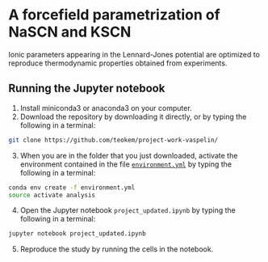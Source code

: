 # A forcefield parametrization of NaSCN and KSCN 

Ionic parameters appearing in the Lennard-Jones potential are optimized to reproduce thermodynamic properties obtained from experiments.

## Running the Jupyter notebook

1. Install miniconda3 or anaconda3 on your computer.
2. Download the repository by downloading it directly, or by typing the following in a terminal:
```bash 
git clone https://github.com/teokem/project-work-vaspelin/
```
3. When you are in the folder that you just downloaded, activate the environment contained in the file [`environment.yml`](/environment.yml) by typing the following in a terminal:
```bash 
conda env create -f environment.yml
source activate analysis
```
4. Open the Jupyter notebook `project_updated.ipynb` by typing the following in a terminal:
```bash
jupyter notebook project_updated.ipynb 
```
5. Reproduce the study by running the cells in the notebook.

